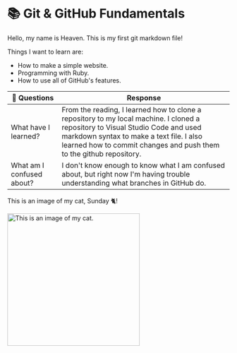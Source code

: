 # :books: Git & GitHub Fundamentals

Hello, my name is Heaven. This is my first git markdown file!

Things I want to learn are:

- How to make a simple website.
- Programming with Ruby.
- How to use all of GitHub's features.

| :notebook: Questions      | Response                                                                                                                                                                                                                                          |
| ------------------------- | ------------------------------------------------------------------------------------------------------------------------------------------------------------------------------------------------------------------------------------------------- |
| What have I learned?      | From the reading, I learned how to clone a repository to my local machine. I cloned a repository to Visual Studio Code and used markdown syntax to make a text file. I also learned how to commit changes and push them to the github repository. |
| What am I confused about? | I don't know enough to know what I am confused about, but right now I'm having trouble understanding what branches in GitHub do.                                                                                                                  |

This is an image of my cat, Sunday :cat2:!

<img src="https://i.imgur.com/75OjAVt.jpeg" alt="This is an image of my cat." width="300px">
